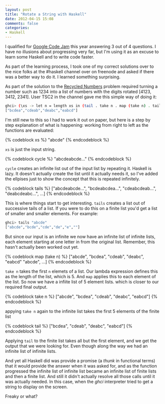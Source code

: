 ```yaml
---
layout: post
title: "Rotate a String with Haskell"
date: 2012-04-15 15:08
comments: false
categories:
- Haskell
---
```


I qualified for [Google Code Jam](http://code.google.com/codejam) this year
answering 3 out of 4 questions. I have no illusions about progressing very far,
but I'm using it as an excuse to learn some Haskell and to write code faster.

As part of the learning process, I took one of my correct solutions over to the
nice folks at the #haskell channel over on freenode and asked if there was a
better way to do it. I learned something surprising.

<!-- more -->

As part of the solution to the
[Recycled Numbers](http://code.google.com/codejam/contest/1460488/dashboard#s=p2)
problem required turning a number such as 1234 into a list of numbers with the
digits rotated [4123, 3412, 2341]. User TSC2 in the channel gave me this simple
way of doing it:

``` bash ghci console
ghci> (\xs -> let n = length xs in (tail . take n . map (take n) . tails . cycle) xs) "abcde"
["bcdea","cdeab","deabc","eabcd"]
```

I'm still new to this so I had to work it out on paper, but here is a step by
step explanation of what is happening: working from right to left as the
functions are evaluated:

{% codeblock xs %}
"abcde"
{% endcodeblock %}

`xs` is just the input string.

{% codeblock cycle %}
"abcdeabcde..."
{% endcodeblock %}

`cycle` creates an infinite list out of the input list by repeating it. Haskell
is lazy. It doesn't actually create the list until it actually needs it, so I've
added the ellpises just to show the concept that this is repeated infinitely.

{% codeblock tails %}
["abcdeabcde...", "bcdeabcdea...", "cdeabcdeab...", "deabcdeabc...", ...]
{% endcodeblock %}

This is where things start to get interesting. `tails` creates a list out of
successive tails of a list. If you were to do this on a finite list you'd get a
list of smaller and smaller elements. For example:

``` bash ghci console
ghci> tails "abcde"
["abcde","bcde","cde","de","e",""]
```

But since our input is an infinite we now have an infinite list of infinite
lists, each element starting at one letter in from the original list. Remember,
this hasn't actually been worked out yet.

{% codeblock map (take n) %}
["abcde", "bcdea", "cdeab", "deabc", "eabcd" "abcde", ...]
{% endcodeblock %}

`take n` takes the first `n` elemets of a list. Our lambda expression defines
this as the length of the list, which is 5. And `map` applies this to each
element of the list. So now we have a infiite list of 5 element lists. which is
closer to our required final output.

{% codeblock take n %}
["abcde", "bcdea", "cdeab", "deabc", "eabcd"]
{% endcodeblock %}

appying `take n` again to the infinite list takes the first 5 elements of the
finite list

{% codeblock tail %}
["bcdea", "cdeab", "deabc", "eabcd"]
{% endcodeblock %}

Applying `tail` to the finite list takes all but the first element, and we get
the output that we were looking for. Even though along the way we had an
infinite list of infinite lists.

And yet all Haskell did was provide a promise (a _thunk_ in functional terms)
that it would provide the answer when it was asked for, and as the function
progressed the infinite list of infinite list became an infinite list of finite
lists and then a finite list. And still it didn't actually resolve all those
calls until it was actually needed. In this case, when the _ghci_ interpreter
tried to get a string to display on the screen.

Freaky or what?
